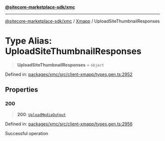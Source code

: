 [**@sitecore-marketplace-sdk/xmc**](../../../../README.md)

***

[@sitecore-marketplace-sdk/xmc](../../../../README.md) / [Xmapp](../README.md) / UploadSiteThumbnailResponses

# Type Alias: UploadSiteThumbnailResponses

> **UploadSiteThumbnailResponses** = `object`

Defined in: [packages/xmc/src/client-xmapp/types.gen.ts:2952](https://github.com/Sitecore/marketplace-sdk/blob/893df143248e67d8c66e942a96045542130259a0/packages/xmc/src/client-xmapp/types.gen.ts#L2952)

## Properties

### 200

> **200**: [`UploadMediaOutput`](UploadMediaOutput.md)

Defined in: [packages/xmc/src/client-xmapp/types.gen.ts:2956](https://github.com/Sitecore/marketplace-sdk/blob/893df143248e67d8c66e942a96045542130259a0/packages/xmc/src/client-xmapp/types.gen.ts#L2956)

Successful operation
